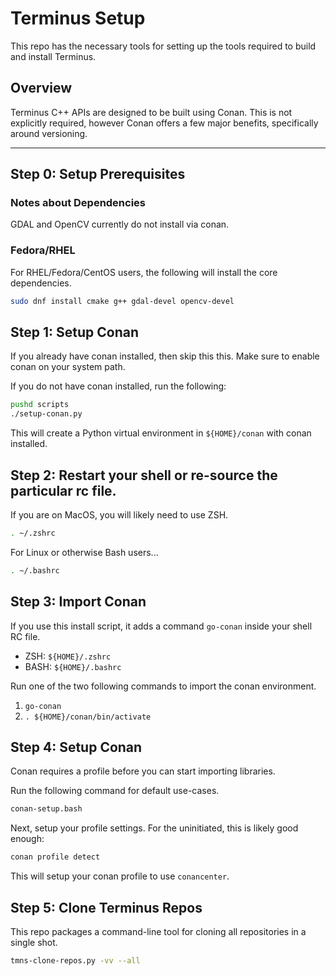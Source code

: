 Terminus Setup
==========================

This repo has the necessary tools for setting up the tools required to build and install Terminus.

## Overview

Terminus C++ APIs are designed to be built using Conan.  This is not explicitly required, however Conan offers a few major benefits, specifically around versioning.

---

## Step 0: Setup Prerequisites

### Notes about Dependencies

GDAL and OpenCV currently do not install via conan. 

### Fedora/RHEL

For RHEL/Fedora/CentOS users, the following will install the core dependencies. 

```bash
sudo dnf install cmake g++ gdal-devel opencv-devel
```

## Step 1: Setup Conan
If you already have conan installed, then skip this this.  Make sure to enable conan on your system path. 

If you do not have conan installed, run the following:

```bash
pushd scripts
./setup-conan.py
```

This will create a Python virtual environment in `${HOME}/conan` with conan installed. 

## Step 2: Restart your shell or re-source the particular rc file.

If you are on MacOS, you will likely need to use ZSH.
```bash
. ~/.zshrc
```

For Linux or otherwise Bash users...
```bash
. ~/.bashrc
```

## Step 3: Import Conan

If you use this install script, it adds a command `go-conan` inside your shell RC file. 

* ZSH: `${HOME}/.zshrc`
* BASH: `${HOME}/.bashrc`

Run one of the two following commands to import the conan environment. 

1. `go-conan`
2. `. ${HOME}/conan/bin/activate`

## Step 4: Setup Conan 

Conan requires a profile before you can start importing libraries.  

Run the following command for default use-cases.

```bash
conan-setup.bash
```

Next, setup your profile settings.  For the uninitiated, this is likely good enough:

```bash
conan profile detect
```

This will setup your conan profile to use `conancenter`.

## Step 5: Clone Terminus Repos

This repo packages a command-line tool for cloning all repositories in a single shot. 

```bash
tmns-clone-repos.py -vv --all
```

